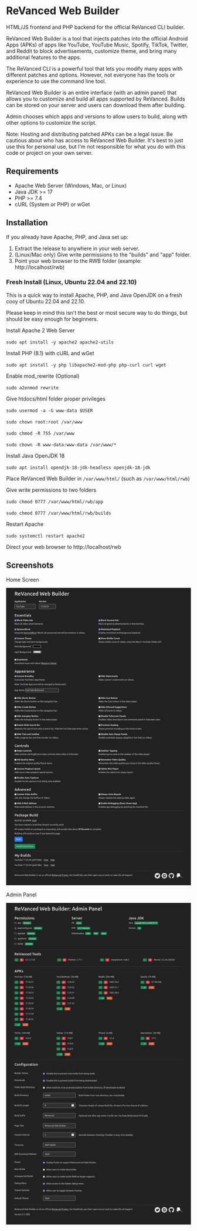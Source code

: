 # ReVanced Web Builder

HTML/JS frontend and PHP backend for the official ReVanced CLI builder.

ReVanced Web Builder is a tool that injects patches into the official Android Apps (APKs) of apps like YouTube, YouTube Music, Spotify, TikTok, Twitter, and Reddit to block advertisements, customize theme, and bring many additional features to the apps.

The ReVanced CLI is a powerful tool that lets you modify many apps with different patches and options. However, not everyone has the tools or experience to use the command line tool.

ReVanced Web Builder is an entire interface (with an admin panel) that allows you to customize and build all apps supported by ReVanced. Builds can be stored on your server and users can download them after building.

Admin chooses which apps and versions to allow users to build, along with other options to customize the script.

Note: Hosting and distributing patched APKs can be a legal issue. Be cautious about who has access to ReVanced Web Builder.
It's best to just use this for personal use, but I'm not responsible for what you do with this code or project on your own server.

## Requirements

- Apache Web Server (Windows, Mac, or Linux)
- Java JDK >= 17
- PHP >= 7.4
- cURL (System or PHP) or wGet

## Installation

If you already have Apache, PHP, and Java set up:

1. Extract the release to anywhere in your web server.
2. (Linux/Mac only) Give write permissions to the "builds" and "app" folder.
3. Point your web browser to the RWB folder (example: http://localhost/rwb)

### Fresh Install (Linux, Ubuntu 22.04 and 22.10)

This is a quick way to install Apache, PHP, and Java OpenJDK on a fresh cooy of Ubuntu 22.04 and 22.10.

Please keep in mind this isn't the best or most secure way to do things, but should be easy enough for beginners.

Install Apache 2 Web Server

`sudo apt install -y apache2 apache2-utils`

Install PHP (8.1) with cURL and wGet

`sudo apt install -y php libapache2-mod-php php-curl curl wget`

Enable mod_rewrite (Optional)

`sudo a2enmod rewrite`

Give htdocs/html folder proper privileges

`sudo usermod -a -G www-data $USER`

`sudo chown root:root /var/www`

`sudo chmod -R 755 /var/www`

`sudo chown -R www-data:www-data /var/www/*`

Install Java OpenJDK 18

`sudo apt install opendjk-18-jdk-headless openjdk-18-jdk`

Place ReVanced Web Builder in `/var/www/html/` (such as `/var/www/html/rwb`)

Give write permissions to two folders

`sudo chmod 0777 /var/www/html/rwb/app`

`sudo chmod 0777 /var/www/html/rwb/builds`

Restart Apache

`sudo systemctl restart apache2`

Direct your web browser to http://localhost/rwb

## Screenshots

Home Screen

![Home Screen](app/img/docs/screenshot_home.jpg)

Admin Panel

![Admin Panel](app/img/docs/screenshot_admin.jpg)
